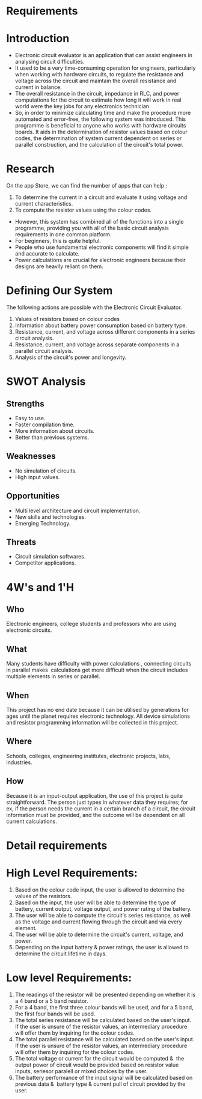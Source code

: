 # Requirements

# Introduction

* Electronic circuit evaluator is an application that can assist   engineers in analysing circuit difficulties.
* It used to be a very time-consuming operation for engineers, particularly when working with hardware circuits, to regulate the resistance and voltage across the circuit and maintain the overall resistance and current in balance.
* The overall resistance in the circuit, impedance in RLC, and power computations for the circuit to estimate how long it will work in real world were the key jobs for any electronics technician.
* So, in order to minimize calculating time and make the procedure more automated and error-free, the following system was introduced.
This programme is beneficial to anyone who works with hardware circuits boards. It aids in the determination of resistor values based on colour codes, the determination of system current dependent on series or parallel construction, and the calculation of the circuit's total power.

# Research
On the app Store, we can find the number of apps that can help :
1. To determine the current in a circuit and evaluate it using voltage and current characteristics.
2. To compute the resistor values using the colour codes.
* However, this system has combined all of the functions into a single programme, providing you with all of the basic circuit analysis requirements in one common platform.
* For beginners, this is quite helpful.
* People who use fundamental electronic components will find it simple and accurate to calculate.
* Power calculations are crucial for electronic engineers because their designs are heavily reliant on them.


# Defining Our System
The following actions are possible with the Electronic Circuit Evaluator.
1. Values of resistors based on colour codes
2. Information about battery power consumption based on battery type.
3. Resistance, current, and voltage across different components in a series circuit analysis.
4. Resistance, current, and voltage across separate components in a parallel circuit analysis.
5. Analysis of the circuit's power and longevity.

# SWOT Analysis
## Strengths
* Easy to use.
* Faster compilation time.
* More information about circuits.
* Better than previous systems. 
## Weaknesses
* No simulation of circuits.
* High input values.
## Opportunities
* Multi level architecture and circuit implementation.
* New skills and technologies.
* Emerging Technology.
## Threats
* Circuit simulation softwares.
* Competitor applications.

# 4W's and 1'H
## Who
 Electronic engineers, college students and professors who are using electronic circuits.
## What
 Many students have difficulty with power calculations , connecting circuits in parallel makes  calculations get more difficult when the circuit includes multiple elements in series or parallel.
## When
This project has no end date because it can be utilised by generations for ages until the planet requires electronic technology. All device simulations and resistor programming information will be collected in this project.
## Where
Schools, colleges, engineering institutes, electronic projects, labs, industries.
## How
Because it is an input-output application, the use of this project is quite straightforward. The person just types in whatever data they requires; for ex, if the person needs the current in a certain branch of a circuit, the circuit information must be provided, and the outcome will be dependent on all current calculations.

# Detail requirements

# High Level Requirements:

1. Based on the colour code input, the user is allowed to determine the values of the resistors.
2. Based on the input, the user will be able to determine the type of battery, current output, voltage output, and power rating of the battery.
3. The user will be able to compute the circuit's series resistance, as well as the voltage and current flowing through the circuit and via every element.
4. The user will be able to determine the circuit's current, voltage, and power.
5. Depending on the input battery & power ratings, the user is allowed to determine the circuit lifetime in days. 

# Low level Requirements:
1. The readings of the resistor will be presented depending on whether it is a 4 band or a 5 band resistor.
2. For a 4 band, the first three colour bands will be used, and for a 5 band, the first four bands will be used.
3. The total series resistance will be calculated based on the user's input. If the user is unsure of the resistor values, an intermediary procedure will offer them by inquiring for the colour codes.
4. The total parallel resistance will be calculated based on the user's input. If the user is unsure of the resistor values, an intermediary procedure will offer them by inquiring for the colour codes.
5. The total voltage or current for the circuit would be computed &  the output power of circuit would be provided based on resistor value inputs, seriesor paralell or mixed choices by the user.
6. The battery performance of the input signal will be calculated based on previous data &  battery type & current pull of circuit provided by the user.

